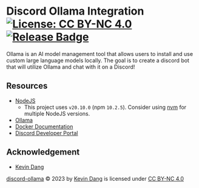 # Discord Ollama Integration [![License: CC BY-NC 4.0](https://img.shields.io/badge/License-CC_BY--NC_4.0-blue.svg)](https://creativecommons.org/licenses/by-nc/4.0/) [![Release Badge](https://img.shields.io/github/v/release/kevinthedang/Space-Guardians?logo=github)](https://github.com/kevinthedang/discord-ollama/releases/latest)
Ollama is an AI model management tool that allows users to install and use custom large language models locally. The goal is to create a discord bot that will utilize Ollama and chat with it on a Discord!

## Resources
* [NodeJS](https://nodejs.org/en)
    * This project uses `v20.10.0` (npm `10.2.5`). Consider using [nvm](https://github.com/nvm-sh/nvm) for multiple NodeJS versions.
* [Ollama](https://ollama.ai/)
* [Docker Documentation](https://docs.docker.com/?_gl=1*nof6f8*_ga*MTQxNTc1MTYxOS4xNzAxNzI1ODAx*_ga_XJWPQMJYHQ*MTcwMjQxODUzOS4yLjEuMTcwMjQxOTgyMC41OS4wLjA.)
* [Discord Developer Portal](https://discord.com/developers/docs/intro)

## Acknowledgement
* [Kevin Dang](https://github.com/kevinthedang)

[discord-ollama](https://github.com/kevinthedang/discord-ollama) © 2023 by [Kevin Dang](https://github.com/kevinthedang) is licensed under [CC BY-NC 4.0](https://creativecommons.org/licenses/by-nc/4.0/?ref=chooser-v1)